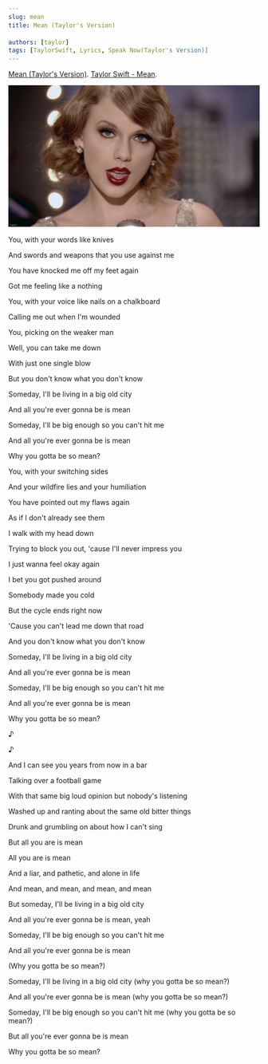 ```yaml
---
slug: mean
title: Mean (Taylor's Version)

authors: [taylor]
tags: [TaylorSwift, Lyrics, Speak Now(Taylor's Version)]
---
```


[Mean (Taylor's Version)](https://open.spotify.com/track/30Y4CV7A6YqtQtTTo7Ue4j).
[Taylor Swift - Mean](https://www.youtube.com/watch?v=jYa1eI1hpDE).

![Docusaurus Plushie](./maxresdefault.jpg)

You, with your words like knives

And swords and weapons that you use against me

You have knocked me off my feet again

Got me feeling like a nothing

You, with your voice like nails on a chalkboard

Calling me out when I'm wounded

You, picking on the weaker man

Well, you can take me down

With just one single blow

But you don't know what you don't know

Someday, I'll be living in a big old city

And all you're ever gonna be is mean

Someday, I'll be big enough so you can't hit me

And all you're ever gonna be is mean

Why you gotta be so mean?

You, with your switching sides

And your wildfire lies and your humiliation

You have pointed out my flaws again

As if I don't already see them

I walk with my head down

Trying to block you out, 'cause I'll never impress you

I just wanna feel okay again

I bet you got pushed around

Somebody made you cold

But the cycle ends right now

'Cause you can't lead me down that road

And you don't know what you don't know

Someday, I'll be living in a big old city

And all you're ever gonna be is mean

Someday, I'll be big enough so you can't hit me

And all you're ever gonna be is mean

Why you gotta be so mean?

♪

♪

And I can see you years from now in a bar

Talking over a football game

With that same big loud opinion but nobody's listening

Washed up and ranting about the same old bitter things

Drunk and grumbling on about how I can't sing

But all you are is mean

All you are is mean

And a liar, and pathetic, and alone in life

And mean, and mean, and mean, and mean

But someday, I'll be living in a big old city

And all you're ever gonna be is mean, yeah

Someday, I'll be big enough so you can't hit me

And all you're ever gonna be is mean

(Why you gotta be so mean?)

Someday, I'll be living in a big old city (why you gotta be so mean?)

And all you're ever gonna be is mean (why you gotta be so mean?)

Someday, I'll be big enough so you can't hit me (why you gotta be so mean?)

But all you're ever gonna be is mean

Why you gotta be so mean?